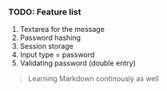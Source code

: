 ### TODO: Feature list

1. Textarea for the message
2. Password hashing
3. Session storage
4. Input type = password
5. Validating password (double entry)

> Learning Markdown continously as well